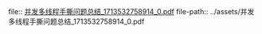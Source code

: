 file:: [并发多线程手撕问题总结_1713532758914_0.pdf](../assets/并发多线程手撕问题总结_1713532758914_0.pdf)
file-path:: ../assets/并发多线程手撕问题总结_1713532758914_0.pdf
